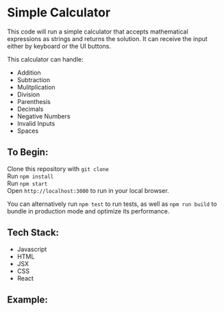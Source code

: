 # Simple Calculator

This code will run a simple calculator that accepts mathematical expressions as strings and returns the solution. It can receive the input either by keyboard or the UI buttons.

This calculator can handle:

<ul>
    <li>Addition</li>
    <li>Subtraction</li>
    <li>Mulitplication</li>
    <li>Division</li>
    <li>Parenthesis</li>
    <li>Decimals</li>
    <li>Negative Numbers</li>
    <li>Invalid Inputs</li>
    <li>Spaces</li>
</ul>

## To Begin:

Clone this repository with `git clone`\
Run `npm install`\
Run `npm start`\
Open `http://localhost:3000` to run in your local browser.

You can alternatively run `npm test` to run tests, as well as `npm run build` to bundle in production mode and optimize its performance.

## Tech Stack:

<ul>
<li>Javascript</li>
<li>HTML</li>
<li>JSX</li>
<li>CSS</li>
<li>React</li>
</ul>

## Example:
